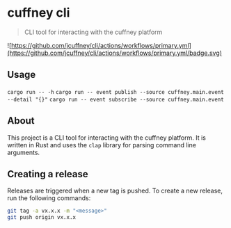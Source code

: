 # cuffney cli

> CLI tool for interacting with the cuffney platform

![https://github.com/jcuffney/cli/actions/workflows/primary.yml](https://github.com/jcuffney/cli/actions/workflows/primary.yml/badge.svg)

## Usage

`cargo run -- -h`
`cargo run -- event publish --source cuffney.main.event --detail "{}"`
`cargo run -- event subscribe --source cuffney.main.event`

## About

This project is a CLI tool for interacting with the cuffney platform. It is written in Rust and uses the `clap` library for parsing command line arguments.

## Creating a release

Releases are triggered when a new tag is pushed. To create a new release, run the following commands:

```bash
git tag -a vx.x.x -m "<message>"
git push origin vx.x.x
```